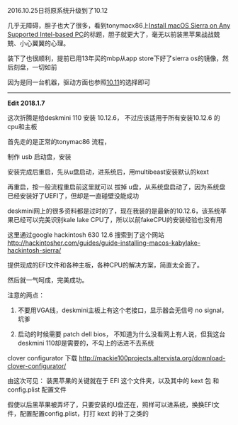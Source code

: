 2016.10.25日将原系统升级到了10.12

几乎无障碍，胆子也大了很多，看到tonymacx86上[Install macOS Sierra on Any Supported Intel-based PC](https://www.tonymacx86.com/threads/unibeast-install-macos-sierra-on-any-supported-intel-based-pc.200564/)的标题，胆子就更大了，毫无以前装黑苹果战战兢兢、小心翼翼的心理。

装下了也很顺利，提前已用13年买的mbp从app store下好了sierra os的镜像，然后刻盘，一切如前

因为是同一台机器，驱动方面也参照[10.11](../10.11)的选择即可


---

**Edit 2018.1.7**

这次折腾是给deskmini 110 安装 10.12.6， 不过应该适用于所有安装10.12.6 的cpu和主板

首先走的是正常的tonymac86 流程，

制作 usb 启动盘，安装

安装完成后重启，先从u盘启动，进系统后，用multibeast安装默认的kext

再重启，按一般流程重启前这里就可以 拔掉 u盘，从系统盘启动了，因为系统盘已经安装好了UEFI了，但却是一直碰壁没能成功

deskmini网上的很多资料都是过时的了，现在我装的是最新的10.12.6，该系统苹果已经可以完美识别kale lake CPU了，所以以前fakeCPU的安装经验也没有用

这里通过google  hackintosh 630 12.6  搜索到了这个网站  http://hackintosher.com/guides/guide-installing-macos-kabylake-hackintosh-sierra/

提供现成的EFI文件和各种主板，各种CPU的解决方案，简直太全面了。

然后就一气呵成，完美成功。


注意的两点：

1.  不要用VGA线，deskmini主板上有这个老接口，显示器会无信号 no signal，坑爹

2.  启动的时候需要 patch dell bios， 不知道为什么没看网上有人说，但我这台deskmini 110却是需要的，不勾上的话进不去系统


clover configurator 下载 http://mackie100projects.altervista.org/download-clover-configurator/


由这次可见： 装黑苹果的关键就在于 EFI 这个文件夹，以及其中的 kext 包 和 config.plist 配置文件

假使以后黑苹果被弄坏了，只要安装的U盘还在，照样可以进系统，换换EFI文件，配置配置config.plist，打打 kext 的补丁之类的
